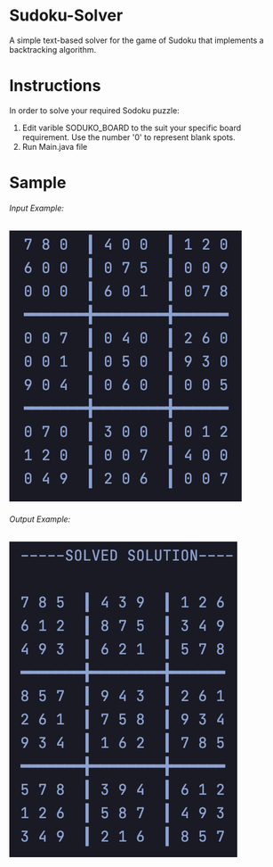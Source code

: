 # Sudoku-Solver
A simple text-based solver for the game of Sudoku that implements a backtracking algorithm.

# Instructions
In order to solve your required Sodoku puzzle:

1. Edit varible SODUKO_BOARD to the suit your specific board requirement. Use the number '0' to represent blank spots.
2. Run Main.java file

# Sample

###### Input Example:                                                                                          
![Input](https://github.com/tdstyrone/Sudoku-Solver/blob/master/IMAGES/INPUT.png)        

###### Output Example:
![Output](https://github.com/tdstyrone/Sudoku-Solver/blob/master/IMAGES/OUTPUT.png)

